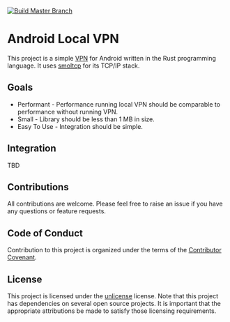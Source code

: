 [![Build Master Branch](https://github.com/JonForShort/android-local-vpn/actions/workflows/build-master.yml/badge.svg)](https://github.com/JonForShort/android-local-vpn/actions/workflows/build-master.yml)

# Android Local VPN

This project is a simple [VPN](https://developer.android.com/guide/topics/connectivity/vpn) for Android written in the Rust programming language.  It uses [smoltcp](https://github.com/smoltcp-rs/smoltcp) for its TCP/IP stack.

## Goals

* Performant - Performance running local VPN should be comparable to performance without running VPN.
* Small - Library should be less than 1 MB in size.
* Easy To Use - Integration should be simple.

## Integration

TBD

## Contributions

All contributions are welcome.  Please feel free to raise an issue if you have any questions or feature requests.

## Code of Conduct

Contribution to this project is organized under the terms of the [Contributor Covenant](https://www.contributor-covenant.org/).

## License

This project is licensed under the [unlicense](https://unlicense.org/) license.  Note that this project has dependencies on several open source projects.  It is important that the appropriate attributions be made to satisfy those licensing requirements.
